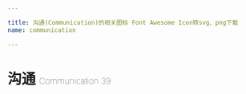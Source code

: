 ```yaml
---

title: 沟通(Communication)的相关图标 Font Awesome Icon转svg、png下载
name: communication

---
```


# 沟通  <small style="font-size: 60%;font-weight: 100">Communication <span class="badge-secondary badge">39</span> </small>

<search tag="communication" :max="0"/>


